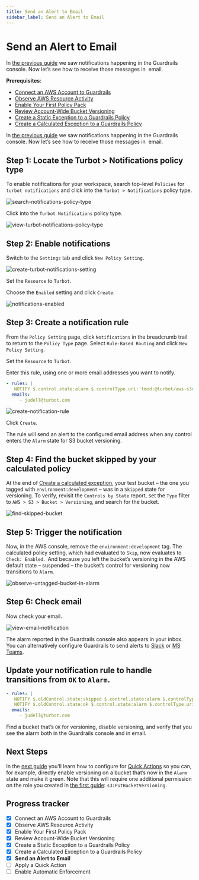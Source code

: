 ```yaml
---
title: Send an Alert to Email
sidebar_label: Send an Alert to Email
---
```



# Send an Alert to Email

In [the previous guide](/guardrails/docs/getting-started/getting-started-aws/create-calculated-exception) we saw notifications happening in the Guardrails console. Now let’s see how to receive those messages in  email. 

**Prerequisites**: 

- [Connect an AWS Account to Guardrails](/guardrails/docs/getting-started/getting-started-aws/connect-an-account/)
- [Observe AWS Resource Activity](/guardrails/docs/getting-started/getting-started-aws/observe-aws-activity/)
- [Enable Your First Policy Pack](/guardrails/docs/getting-started/getting-started-aws/enable-policy-pack/)
- [Review Account-Wide Bucket Versioning](/guardrails/docs/getting-started/getting-started-aws/review-account-wide/)
- [Create a Static Exception to a Guardrails Policy](/guardrails/docs/getting-started/getting-started-aws/create-static-exception/)
- [Create a Calculated Exception to a Guardrails Policy](/guardrails/docs/getting-started/getting-started-aws/create-calculated-exception/)


In [the previous guide](/guardrails/docs/getting-started/getting-started-aws/create-calculated-exception) we saw notifications happening in the Guardrails console. Now let’s see how to receive those messages in  email. 

## Step 1: Locate the Turbot > Notifications policy type

  
To enable notifications for your workspace, search top-level `Policies` for `turbot notifications` and click into the `Turbot > Notifications` policy type.  

<p><img alt="search-notifications-policy-type" src="/images/docs/guardrails/getting-started/getting-started-aws/send-alert-to-email/search-notifications-policy-type.png"/></p>

Click into the `Turbot Notifications` policy type.  

<p><img alt="view-turbot-notifications-policy-type" src="/images/docs/guardrails/getting-started/getting-started-aws/send-alert-to-email/view-turbot-notifications-policy-type.png"/></p>

## Step 2: Enable notifications

  
Switch to the `Settings` tab and click `New Policy Setting`.

<p><img alt="create-turbot-notifications-setting" src="/images/docs/guardrails/getting-started/getting-started-aws/send-alert-to-email/create-turbot-notifications-setting.png"/></p>

Set the `Resource` to `Turbot`.

Choose the `Enabled` setting and click `Create`.  

<p><img alt="notifications-enabled" src="/images/docs/guardrails/getting-started/getting-started-aws/send-alert-to-email/notifications-enabled.png"/></p>

## Step 3: Create a notification rule

From the `Policy Setting` page, click `Notifications` in the breadcrumb trail to return to the `Policy Type` page. Select `Rule-Based Routing` and click `New Policy Setting`.  
  
Set the `Resource` to `Turbot`.

  
Enter this rule, using one or more email addresses you want to notify.  
  
```yaml
- rules: |
   NOTIFY $.control.state:alarm $.controlType.uri:'tmod:@turbot/aws-s3#/control/types/bucketVersioning'
  emails:
     - judell@turbot.com
```  

<p><img alt="create-notification-rule" src="/images/docs/guardrails/getting-started/getting-started-aws/send-alert-to-email/create-notification-rule.png"/></p>

Click `Create`.  


The rule will send an alert to the configured email address when any control enters the `Alarm` state for S3 bucket versioning.

## Step 4: Find the bucket skipped by your calculated policy

At the end of [Create a calculated exception](/guardrails/getting-started/getting-started-aws/create_calculated_exception), your test bucket – the one you tagged with `environment:development` – was in a `Skipped` state for versioning. To verify, revisit the `Controls by State` report, set the `Type` filter to `AWS > S3 > Bucket > Versioning`, and search for the bucket.

<p><img alt="find-skipped-bucket" src="/images/docs/guardrails/getting-started/getting-started-aws/send-alert-to-email/find-skipped-bucket.png"/></p>

## Step 5: Trigger the notification

Now, in the AWS console, remove the `environment:development` tag. The calculated policy setting, which had evaluated to `Skip`, now evaluates to `Check: Enabled`.  And because you left the bucket’s versioning in the AWS default state – suspended – the bucket’s control for versioning now transitions to `Alarm`.   

<p><img alt="observe-untagged-bucket-in-alarm" src="/images/docs/guardrails/getting-started/getting-started-aws/send-alert-to-email/observe-untagged-bucket-in-alarm.png"/></p>

## Step 6: Check email

  
Now check your email.

<p><img alt="view-email-notification" src="/images/docs/guardrails/getting-started/getting-started-aws/send-alert-to-email/view-email-notification.png"/></p>

The alarm reported in the Guardrails console also appears in your inbox. You can alternatively configure Guardrails to send alerts to [Slack]([guardrails/docs/guides/notifications/templates#example-slack-template](https://turbot.com/guardrails/docs/guides/notifications/templates#example-slack-template)) or [MS Teams](/guardrails/docs/guides/notifications/templates#example-ms-teams-template).

## Update your notification rule to handle transitions from `OK` to `Alarm`.

```yaml
- rules: |
   NOTIFY $.oldControl.state:skipped $.control.state:alarm $.controlType.uri:'tmod:@turbot/aws-s3#/control/types/bucketVersioning'
   NOTIFY $.oldControl.state:ok $.control.state:alarm $.controlType.uri:'tmod:@turbot/aws-s3#/control/types/bucketVersioning'
  emails:
     - judell@turbot.com
```  
  
Find a bucket that’s `OK` for versioning, disable versioning, and verify that you see the alarm both in the Guardrails console and in email.

## Next Steps

In the [next guide](/guardrails/docs/getting-started/getting-started-aws/apply-quick-action) you’ll learn how to configure for [Quick Actions]([/guardrails/docs/guides/quick-actions](https://turbot.com/guardrails/docs/guides/quick-actions#enabling-quick-actions)) so you can, for example, directly enable versioning on a bucket that’s now in the `Alarm` state and make it green. Note that this will require one additional permission on the role you created in [the first guide]([/](https://turbot.com/guardrails/docs/guides/notifications/templates#example-slack-template)guardrails/docs/getting-started/getting-started-aws/connect-an-account): `s3:PutBucketVersioning`. 


## Progress tracker

- [x] Connect an AWS Account to Guardrails
- [x] Observe AWS Resource Activity
- [x] Enable Your First Policy Pack
- [x] Review Account-Wide Bucket Versioning
- [x] Create a Static Exception to a Guardrails Policy
- [x] Create a Calculated Exception to a Guardrails Policy
- [x] **Send an Alert to Email**
- [ ] Apply a Quick Action
- [ ] Enable Automatic Enforcement
